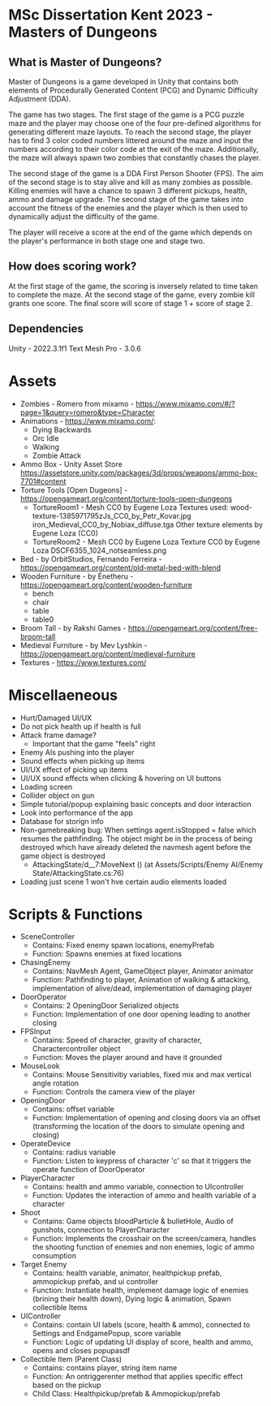 # MSc Dissertation Kent 2023 - Masters of Dungeons

## What is Master of Dungeons?
Master of Dungeons is a game developed in Unity that contains both elements of Procedurally Generated Content (PCG) and Dynamic Difficulty Adjustment (DDA).

The game has two stages. The first stage of the game is a PCG puzzle maze and the player may choose one of the four pre-defined algorithms for generating different maze layouts. To reach the second stage, the player has to find 3 color coded numbers littered around the maze and input the numbers according to their color code at the exit of the maze. Additionally, the maze will always spawn two zombies that constantly chases the player.

The second stage of the game is a DDA First Person Shooter (FPS). The aim of the second stage is to stay alive and kill as many zombies as possible. Killing enemies will have a chance to spawn 3 different pickups, health, ammo and damage upgrade. The second stage of the game takes into account the fitness of the enemies and the player which is then used to dynamically adjust the difficulty of the game.

The player will receive a score at the end of the game which depends on the player's performance in both stage one and stage two.

## How does scoring work?
At the first stage of the game, the scoring is inversely related to time taken to complete the maze.
At the second stage of the game, every zombie kill grants one score. The final score will score of stage 1 + score of stage 2.

## Dependencies
Unity - 2022.3.1f1
Text Mesh Pro - 3.0.6

# Assets
* Zombies - Romero from mixamo - https://www.mixamo.com/#/?page=1&query=romero&type=Character
* Animations - https://www.mixamo.com/:
   - Dying Backwards
   - Orc Idle
   - Walking
   - Zombie Attack
* Ammo Box - Unity Asset Store https://assetstore.unity.com/packages/3d/props/weapons/ammo-box-7701#content
* Torture Tools [Open Dugeons] - https://opengameart.org/content/torture-tools-open-dungeons
   - TortureRoom1 - Mesh CC0 by Eugene Loza
     Textures used:
     wood-texture-1385971795zJs_CC0_by_Petr_Kovar.jpg
     iron_Medieval_CC0_by_Nobiax_diffuse.tga
     Other texture elements by Eugene Loza (CC0)
   - TortureRoom2 - Mesh CC0 by Eugene Loza
     Texture CC0 by Eugene Loza DSCF6355_1024_notseamless.png
* Bed - by OrbitStudios, Fernando Ferreira - https://opengameart.org/content/old-metal-bed-with-blend
* Wooden Furniture - by Enetheru - https://opengameart.org/content/wooden-furniture
   - bench
   - chair
   - table
   - table0
* Broom Tall - by Rakshi Games - https://opengameart.org/content/free-broom-tall
* Medieval Furniture - by Mev Lyshkin - https://opengameart.org/content/medieval-furniture
* Textures - https://www.textures.com/


# Miscellaeneous
- Hurt/Damaged UI/UX
- Do not pick health up if health is full
- Attack frame damage?
  * Important that the game "feels" right
- Enemy AIs pushing into the player
- Sound effects when picking up items
- UI/UX effect of picking up items
- UI/UX sound effects when clicking & hovering on UI buttons
- Loading screen
- Collider object on gun
- Simple tutorial/popup explaining basic concepts and door interaction
- Look into performance of the app
- Database for storign info
- Non-gamebreaking bug: When settings agent.isStopped = false which resumes the pathfinding. The object might be in the process of being destroyed which have already deleted the navmesh agent before the game object is destroyed
  * AttackingState/<Attack>d__7:MoveNext () (at Assets/Scripts/Enemy AI/Enemy State/AttackingState.cs:76)
- Loading just scene 1 won't hve certain audio elements loaded

# Scripts & Functions
* SceneController
  * Contains: Fixed enemy spawn locations, enemyPrefab
  * Function: Spawns enemies at fixed locations
* ChasingEnemy
  * Contains: NavMesh Agent, GameObject player, Animator animator
  * Function: Pathfinding to player, Animation of walking & attacking, implementation of alive/dead, implementation of damaging player
* DoorOperator
  * Contains: 2 OpeningDoor Serialized objects
  * Function: Implementation of one door opening leading to another closing
* FPSInput
  * Contains: Speed of character, gravity of character, Charactercontroller object
  * Function: Moves the player around and have it grounded
* MouseLook
  * Contains: Mouse Sensitivitiy variables, fixed mix and max vertical angle rotation
  * Function: Controls the camera view of the player
* OpeningDoor
  * Contains: offset variable
  * Function: Implementation of opening and closing doors via an offset (transforming the location of the doors to simulate opening and closing)
* OperateDevice
  * Contains: radius variable
  * Function: Listen to keypress of character 'c' so that it triggers the operate function of DoorOperator
* PlayerCharacter
  * Contains: health and ammo variable, connection to UIcontroller
  * Function: Updates the interaction of ammo and health variable of a character
* Shoot
  * Contains: Game objects bloodParticle & bulletHole, Audio of gunshots, connection to PlayerCharacter
  * Function: Implements the crosshair on the screen/camera, handles the shooting function of enemies and non enemies, logic of ammo consumption
* Target Enemy
  * Contains: health variable, animator, healthpickup prefab, ammopickup prefab, and ui controller
  * Function: Instantiate health, implement damage logic of enemies (brining their health down), Dying logic & animation, Spawn collectible Items
* UIController
  * Contains: contain UI labels (score, health & ammo), connected to Settings and EndgamePopup, score variable
  * Function: Logic of updating UI display of score, health and ammo, opens and closes popupasdf
* Collectible Item (Parent Class)
  * Contains: contains player, string item name
  * Function: An ontriggerenter method that applies specific effect based on the pickup
  * Child Class: Healthpickup/prefab & Ammopickup/prefab
